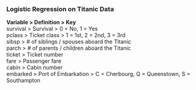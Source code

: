 ### Logistic Regression on Titanic Data


**Variable > Definition > Key**  
survival > Survival > 0 = No, 1 = Yes  
pclass > Ticket class > 1 = 1st, 2 = 2nd, 3 = 3rd   
sibsp > # of siblings / spouses aboard the Titanic  
parch > # of parents / children aboard the Titanic  
ticket > Ticket number  
fare > Passenger fare  
cabin > Cabin number  
embarked > Port of Embarkation > C = Cherbourg, Q = Queenstown, S = Southampton  
